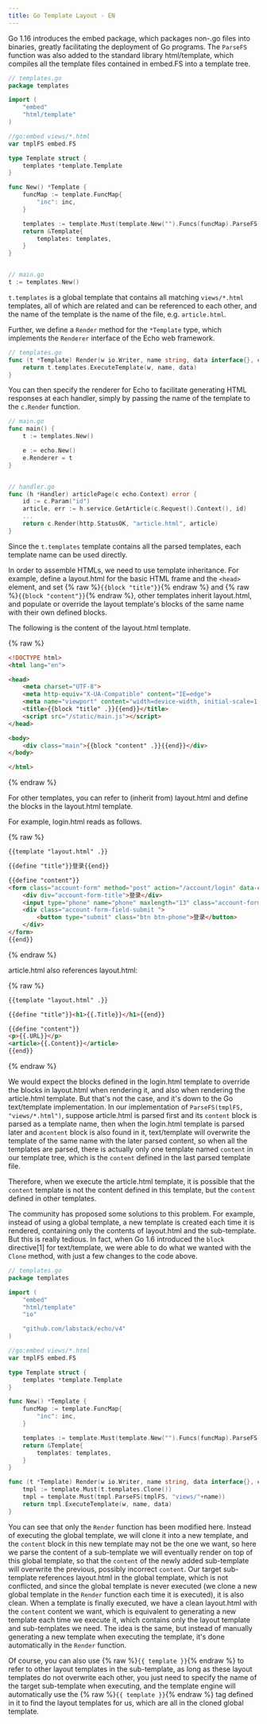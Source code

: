 ```yaml
---
title: Go Template Layout - EN
---
```


Go 1.16 introduces the embed package, which packages non-.go files into binaries, greatly facilitating the deployment of Go programs. The `ParseFS` function was also added to the standard library html/template, which compiles all the template files contained in embed.FS into a template tree.

```go
// templates.go
package templates

import (
	"embed"
	"html/template"
)

//go:embed views/*.html
var tmplFS embed.FS

type Template struct {
	templates *template.Template
}

func New() *Template {
	funcMap := template.FuncMap{
		"inc": inc,
	}

	templates := template.Must(template.New("").Funcs(funcMap).ParseFS(tmplFS, "views/*.html"))
	return &Template{
		templates: templates,
	}
}


// main.go
t := templates.New()
```

`t.templates` is a global template that contains all matching `views/*.html` templates, all of which are related and can be referenced to each other, and the name of the template is the name of the file, e.g. `article.html`.

Further, we define a `Render` method for the `*Template` type, which implements the `Renderer` interface of the Echo web framework.

```go
// templates.go
func (t *Template) Render(w io.Writer, name string, data interface{}, c echo.Context) error {
	return t.templates.ExecuteTemplate(w, name, data)
}
```

You can then specify the renderer for Echo to facilitate generating HTML responses at each handler, simply by passing the name of the template to the `c.Render` function.

```go
// main.go
func main() {
	t := templates.New()

	e := echo.New()
	e.Renderer = t
}


// handler.go
func (h *Handler) articlePage(c echo.Context) error {
	id := c.Param("id")
	article, err := h.service.GetArticle(c.Request().Context(), id)
	...
	return c.Render(http.StatusOK, "article.html", article)
}
```

Since the `t.templates` template contains all the parsed templates, each template name can be used directly.

In order to assemble HTMLs, we need to use template inheritance. For example, define a layout.html for the basic HTML frame and the `<head>` element, and set {% raw %}`{{block "title"}}`{% endraw %} and {% raw %}`{{block "content"}}`{% endraw %}, other templates inherit layout.html, and populate or override the layout template's blocks of the same name with their own defined blocks.

The following is the content of the layout.html template.

{% raw %}
```html
<!DOCTYPE html>
<html lang="en">

<head>
	<meta charset="UTF-8">
	<meta http-equiv="X-UA-Compatible" content="IE=edge">
	<meta name="viewport" content="width=device-width, initial-scale=1.0">
	<title>{{block "title" .}}{{end}}</title>
	<script src="/static/main.js"></script>
</head>

<body>
	<div class="main">{{block "content" .}}{{end}}</div>
</body>

</html>
```
{% endraw %}

For other templates, you can refer to (inherit from) layout.html and define the blocks in the layout.html template.

For example, login.html reads as follows.

{% raw %}
```html
{{template "layout.html" .}}

{{define "title"}}登录{{end}}

{{define "content"}}
<form class="account-form" method="post" action="/account/login" data-controller="login">
	<div div="account-form-title">登录</div>
	<input type="phone" name="phone" maxlength="13" class="account-form-input" placeholder="手机号" tabindex="1">
	<div class="account-form-field-submit ">
		<button type="submit" class="btn btn-phone">登录</button>
	</div>
</form>
{{end}}
```
{% endraw %}

article.html also references layout.html:

{% raw %}
```html
{{template "layout.html" .}}

{{define "title"}}<h1>{{.Title}}</h1>{{end}}

{{define "content"}}
<p>{{.URL}}</p>
<article>{{.Content}}</article>
{{end}}
```
{% endraw %}

We would expect the blocks defined in the login.html template to override the blocks in layout.html when rendering it, and also when rendering the article.html template. But that's not the case, and it's down to the Go text/template implementation. In our implementation of `ParseFS(tmplFS, "views/*.html")`, suppose article.html is parsed first and its `content` block is parsed as a template name, then when the login.html template is parsed later and a`content` block is also found in it, text/template will overwrite the template of the same name with the later parsed content, so when all the templates are parsed, there is actually only one template named `content` in our template tree, which is the `content` defined in the last parsed template file.

Therefore, when we execute the article.html template, it is possible that the `content` template is not the content defined in this template, but the `content` defined in other templates.

The community has proposed some solutions to this problem. For example, instead of using a global template, a new template is created each time it is rendered, containing only the contents of layout.html and the sub-template. But this is really tedious. In fact, when Go 1.6 introduced the `block` directive[1] for text/template, we were able to do what we wanted with the `Clone` method, with just a few changes to the code above.

```go
// templates.go
package templates

import (
	"embed"
	"html/template"
	"io"

	"github.com/labstack/echo/v4"
)

//go:embed views/*.html
var tmplFS embed.FS

type Template struct {
	templates *template.Template
}

func New() *Template {
	funcMap := template.FuncMap{
		"inc": inc,
	}

	templates := template.Must(template.New("").Funcs(funcMap).ParseFS(tmplFS, "views/*.html"))
	return &Template{
		templates: templates,
	}
}

func (t *Template) Render(w io.Writer, name string, data interface{}, c echo.Context) error {
	tmpl := template.Must(t.templates.Clone())
	tmpl = template.Must(tmpl.ParseFS(tmplFS, "views/"+name))
	return tmpl.ExecuteTemplate(w, name, data)
}
```

You can see that only the `Render` function has been modified here. Instead of executing the global template, we will clone it into a new template, and the `content` block in this new template may not be the one we want, so here we parse the content of a sub-template we will eventually render on top of this global template, so that the `content` of the newly added sub-template will overwrite the previous, possibly incorrect `content`. Our target sub-template references layout.html in the global template, which is not conflicted, and since the global template is never executed (we clone a new global template in the `Render` function each time it is executed), it is also clean. When a template is finally executed, we have a clean layout.html with the `content` content we want, which is equivalent to generating a new template each time we execute it, which contains only the layout template and sub-templates we need. The idea is the same, but instead of manually generating a new template when executing the template, it's done automatically in the `Render` function.

Of course, you can also use {% raw %}`{{ template }}`{% endraw %} to refer to other layout templates in the sub-template, as long as these layout templates do not overwrite each other, you just need to specify the name of the target sub-template when executing, and the template engine will automatically use the {% raw %}`{{ template }}`{% endraw %} tag defined in it to find the layout templates for us, which are all in the cloned global template.
